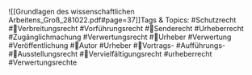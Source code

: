 
![[Grundlagen des wissenschaftlichen Arbeitens_Groß_281022.pdf#page=37]]Tags & Topics:
   #Schutzrecht
   #Verbreitungsrecht
   #Vorführungsrecht
   #Senderecht
   #Urheberrecht
   #Zugänglichmachung
   #Verwertungsrecht
   #Urheber
   #Verwertung
   #Veröffentlichung
   #Autor
   #Urheber
   #Vortrags-
   #Aufführungs-
   #Ausstellungsrecht
   #Vervielfältigungsrecht
   #urheberrecht
   #Verwertungsrechte
